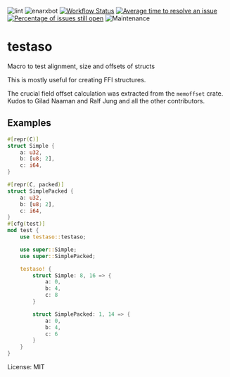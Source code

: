 ![lint](https://github.com/enarx/enarx/workflows/lint/badge.svg)
![enarxbot](https://github.com/enarx/enarx/workflows/enarxbot/badge.svg)
[![Workflow Status](https://github.com/enarx/testaso/workflows/test/badge.svg)](https://github.com/enarx/testaso/actions?query=workflow%3A%22test%22)
[![Average time to resolve an issue](https://isitmaintained.com/badge/resolution/enarx/testaso.svg)](https://isitmaintained.com/project/enarx/testaso "Average time to resolve an issue")
[![Percentage of issues still open](https://isitmaintained.com/badge/open/enarx/testaso.svg)](https://isitmaintained.com/project/enarx/testaso "Percentage of issues still open")
![Maintenance](https://img.shields.io/badge/maintenance-activly--developed-brightgreen.svg)

# testaso

Macro to test alignment, size and offsets of structs

This is mostly useful for creating FFI structures.

The crucial field offset calculation was extracted from the `memoffset` crate.
Kudos to Gilad Naaman and Ralf Jung and all the other contributors.

## Examples
```rust
#[repr(C)]
struct Simple {
    a: u32,
    b: [u8; 2],
    c: i64,
}

#[repr(C, packed)]
struct SimplePacked {
    a: u32,
    b: [u8; 2],
    c: i64,
}
#[cfg(test)]
mod test {
    use testaso::testaso;

    use super::Simple;
    use super::SimplePacked;

    testaso! {
        struct Simple: 8, 16 => {
            a: 0,
            b: 4,
            c: 8
        }

        struct SimplePacked: 1, 14 => {
            a: 0,
            b: 4,
            c: 6
        }
    }
}
```

License: MIT
